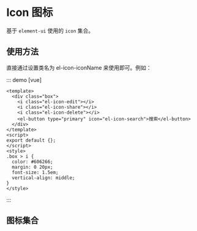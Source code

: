 # Icon 图标

基于 `element-ui` 使用的 `icon` 集合。

## 使用方法

直接通过设置类名为 el-icon-iconName 来使用即可。例如：

::: demo [vue]

```vue
<template>
  <div class="box">
    <i class="el-icon-edit"></i>
    <i class="el-icon-share"></i>
    <i class="el-icon-delete"></i>
    <el-button type="primary" icon="el-icon-search">搜索</el-button>
  </div>
</template>
<script>
export default {};
</script>
<style>
.box > i {
  color: #606266;
  margin: 0 20px;
  font-size: 1.5em;
  vertical-align: middle;
}
</style>
```

:::

## 图标集合

<icons-demo1 />
